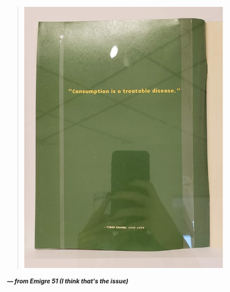 <a name="emigre01"></a>

>![](images/4/emigre.jpg)
##### — from Emigre 51 (I think that's the issue)
